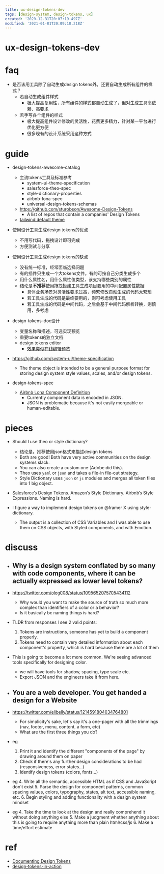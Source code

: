 ```yaml
---
title: ux-design-tokens-dev
tags: [design-system, design-tokens, ux]
created: '2020-12-31T20:07:19.497Z'
modified: '2021-01-01T20:09:10.218Z'
---
```


# ux-design-tokens-dev

# faq

- 是否该用工具除了自动生成design tokens外，还要自动生成所有组件的样式？
  - 若自动生成组件样式
    - 极大提高复用性，所有组件的样式都自动生成了，但对生成工具高依赖、高要求
  - 若手写各个组件的样式
    - 极大提高组件设计修改的灵活性，花费更多精力，针对某一平台进行优化更方便
    - 很多现有的设计系统采用这种方式

# guide


- design-tokens-awesome-catalog
  - 主流tokens工具及标准参考
    - system-ui-theme-specification
    - salesforce-theo-spec
    - style-dictionary-properties
    - airbnb-lona-spec
    - universal-design-tokens-schemas
  - https://github.com/sturobson/Awesome-Design-Tokens
    - A list of repos that contain a companies' Design Tokens
  - [tailwind default theme](https://github.com/tailwindlabs/tailwindcss/blob/master/stubs/defaultConfig.stub.js)

- 使用设计工具生成design tokens的优点
  - 不用写代码，拖拽设计即可完成
  - 方便测试与分享
- 使用设计工具生成design tokens的缺点
  - 没有统一标准，经常面临选择问题
  - 有的插件只生成一个大tokens文件，有的可按自己分类生成多个
  - 用什么属性名，用什么属性值类型，该支持哪些类别的属性
  - 结论是**不推荐**使用拖拽搭建工具生成项目要用的中间配置属性数据
    - 具体业务场景对灵活性要求过高，频繁修改自动生成的代码太繁琐
    - 若工具生成的代码是最终要用的，则可考虑使用工具
    - 若工具生成的代码是中间代码，之后会基于中间代码解析转换，则慎用，多考虑

- design-tokens-doc设计
  - 变量名称和描述，可选实现预览
  - 重要tokens的独立文档
  - design tokens editor
    - [效果类似在线编辑预览](https://twitter.com/Una/status/1352109495565090817)


- https://github.com/system-ui/theme-specification
  - The theme object is intended to be a general purpose format for storing design system style values, scales, and/or design tokens.

- design-tokens-spec
  - [Airbnb Lona Component Definition](https://github.com/airbnb/Lona/blob/master/docs/file-formats/component.md)
    - Currently component data is encoded in JSON.
    - JSON is problematic because it's not easily mergeable or human-editable. 

# pieces

- Should I use theo or style dictionary?
  - 结论是，推荐使用json格式来描述design tokens
  - Both are good! Both have very active communities on the design systems slack. 
  - You can also create a custom one (Adobe did this). 
  - Theo uses `yaml` or `json` and takes a file-in file-out strategy. 
  - Style Dictionary uses `json` or `js` modules and merges all token files into 1 big object.

- Salesforce’s Design Tokens. Amazon’s Style Dictionary. Airbnb’s Style Expressions. Naming is hard.

- I figure a way to implement design tokens on @framer X using style-dictionary.
  - The output is a collection of CSS Variables and I was able to use them on CSS objects, with Styled components, and with Emotion.

# discuss

 

- ## Why is a design system conflated by so many with code components, where it can be actually expressed as lower level tokens?
- https://twitter.com/oleg008/status/1095652075705434112
  - Why would you want to make the source of truth so much more complex than identifiers of a color or a behavior?
  - Is it basically bc naming things is hard?
- TLDR from responses I see 2 valid points:
  1. Tokens are instructions, someone has yet to build a component properly.
  2. Tokens need to contain very detailed information about each component's property, which is hard because there are a lot of them
- This is going to become a lot more common. We're seeing advanced tools specifically for designing color.
  - we will have tools for shadow, spacing, type scale etc.
  - Export JSON and the engineers take it from here.

- ## You are a web developer. You get handed a design for a Website
- https://twitter.com/elibelly/status/1214591804034764801
  - For simplicity's sake, let's say it's a one-pager with all the trimmings (nav, footer, menu, content, a form, etc)
  - What are the first three things you do?
- eg
  1. Print it and identify the different "components of the page" by drawing around them on paper
  2. Check if there's any further design considerations to be had (responsiveness, error states...)
  3. Identify design tokens (colors, fonts...)
- eg
  4. Write all the semantic, accessible HTML as if CSS and JavaScript don't exist
  5. Parse the design for component patterns, common spacing values, colors, typography, states, alt text, accessible naming, etc.
  6. Begin styling and adding functionality with a design system mindset
- eg
  4. Take the time to look at the design and really comprehend it without doing anything else
  5. Make a judgment whether anything about this is going to require anything more than plain html/css/js 
  6. Make a time/effort estimate 

# ref

- [Documenting Design Tokens](https://dbanks.design/blog/documenting-design-tokens/)
- [design-tokens-in-action](https://sproutsocial.com/seeds/resources/tokens/)

